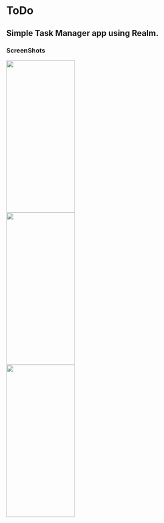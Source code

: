 # ToDo

## Simple Task Manager app using Realm.

### ScreenShots

<div class="grid-container" >
  <div><img src="https://user-images.githubusercontent.com/42183565/56741159-bd90a880-678b-11e9-848b-15a9e7284701.PNG" width="180" height="400"></div>
  
  <div><img src="https://user-images.githubusercontent.com/42183565/56755125-34d43580-67a8-11e9-977f-10478757df3a.PNG" width="180" height="400"></div>
  
  <div><img src="https://user-images.githubusercontent.com/42183565/56755180-56cdb800-67a8-11e9-8c42-71994a350191.PNG" width="180" height="400"></div>  
</div>


